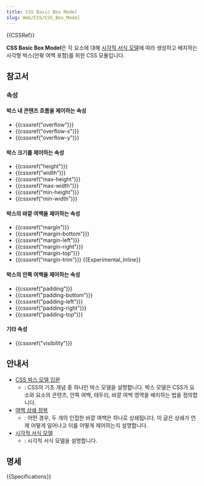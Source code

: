 ```yaml
---
title: CSS Basic Box Model
slug: Web/CSS/CSS_Box_Model
---
```


{{CSSRef}}

**CSS Basic Box Model**은 각 요소에 대해 [시각적 서식 모델](/ko/docs/Web/Guide/CSS/Visual_formatting_model)에 따라 생성하고 배치하는 사각형 박스(안팎 여백 포함)를 위한 CSS 모듈입니다.

## 참고서

### 속성

#### 박스 내 콘텐츠 흐름을 제어하는 속성

- {{cssxref("overflow")}}
- {{cssxref("overflow-x")}}
- {{cssxref("overflow-y")}}

#### 박스 크기를 제어하는 속성

- {{cssxref("height")}}
- {{cssxref("width")}}
- {{cssxref("max-height")}}
- {{cssxref("max-width")}}
- {{cssxref("min-height")}}
- {{cssxref("min-width")}}

#### 박스의 바깥 여백을 제어하는 속성

- {{cssxref("margin")}}
- {{cssxref("margin-bottom")}}
- {{cssxref("margin-left")}}
- {{cssxref("margin-right")}}
- {{cssxref("margin-top")}}
- {{cssxref("margin-trim")}} {{Experimental_Inline}}

#### 박스의 안쪽 여백을 제어하는 속성

- {{cssxref("padding")}}
- {{cssxref("padding-bottom")}}
- {{cssxref("padding-left")}}
- {{cssxref("padding-right")}}
- {{cssxref("padding-top")}}

#### 기타 속성

- {{cssxref("visibility")}}

## 안내서

- [CSS 박스 모델 입문](/ko/docs/Web/CSS/CSS_Box_Model/Introduction_to_the_CSS_box_model)
  - : CSS의 기초 개념 중 하나인 박스 모델을 설명합니다. 박스 모델은 CSS가 요소와 요소의 콘텐츠, 안쪽 여백, 테두리, 바깥 여백 영역을 배치하는 법을 정의합니다.
- [여백 상쇄 정복](/ko/docs/Web/CSS/CSS_Box_Model/Mastering_margin_collapsing)
  - : 어떤 경우, 두 개의 인접한 바깥 여백은 하나로 상쇄됩니다. 이 글은 상쇄가 언제 어떻게 일어나고 이를 어떻게 제어하는지 설명합니다.
- [시각적 서식 모델](/ko/docs/Web/Guide/CSS/Visual_formatting_model)
  - : 시각적 서식 모델을 설명합니다.

## 명세

{{Specifications}}
